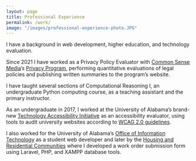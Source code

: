 ```yaml
---
layout: page
title: Professional Experience
permalink: /work/
image: "/images/professional-experience-photo.JPG"
---
```


I have a background in web development, higher education, and technology evaluation. 

Since 2021 I have worked as a Privacy Policy Evaluator with [Common Sense Media](https://www.commonsensemedia.org/)’s [Privacy Program](https://privacy.commonsense.org/), performing quantitative evaluations of legal policies and publishing written summaries to the program’s website. 

I have taught several sections of Computational Reasoning I, an undergraduate Python computing course, as a teaching assistant and the primary instructor. 

As an undergraduate in 2017, I worked at the University of Alabama’s brand-new [Technology Accessibility Initiative](https://accessibility.ua.edu/) as an accessibility evaluator, using tools to audit university websites according to [WCAG 2.0 guidelines](https://www.w3.org/WAI/standards-guidelines/wcag/).

I also worked for the University of Alabama’s [Office of Information Technology](https://oit.ua.edu/) as a student web developer and later by the [Housing and Residential Communities](https://housing.sa.ua.edu/) where I developed a work order submission form using Laravel, PHP, and XAMPP database tools.